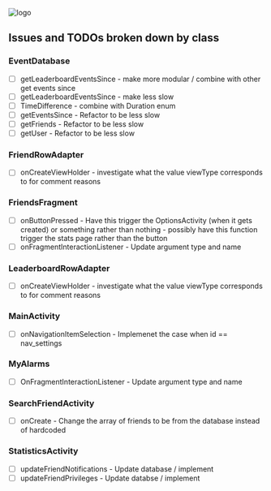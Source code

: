 ![logo](https://github.com/cis-upenn/350S18-5-SocialAlarmClock/blob/master/app/src/main/res/drawable/somnia.png)

## Issues and TODOs broken down by class

### EventDatabase
- [ ] getLeaderboardEventsSince - make more modular / combine with other get events since
- [ ] getLeaderboardEventsSince - make less slow
- [ ] TimeDifference - combine with Duration enum
- [ ] getEventsSince - Refactor to be less slow
- [ ] getFriends - Refactor to be less slow
- [ ] getUser - Refactor to be less slow

### FriendRowAdapter
- [ ] onCreateViewHolder - investigate what the value viewType corresponds to for comment reasons

### FriendsFragment
- [ ] onButtonPressed - Have this trigger the OptionsActivity (when it gets created) or something rather than nothing - possibly have this function trigger the stats page rather than the button
- [ ] onFragmentInteractionListener - Update argument type and name

### LeaderboardRowAdapter
- [ ] onCreateViewHolder - investigate what the value viewType corresponds to for comment reasons

### MainActivity
- [ ] onNavigationItemSelection - Implemenet the case when id == nav_settings

### MyAlarms
- [ ] OnFragmentInteractionListener - Update argument type and name

### SearchFriendActivity
- [ ] onCreate - Change the array of friends to be from the database instead of hardcoded

### StatisticsActivity
- [ ] updateFriendNotifications - Update database / implement
- [ ] updateFriendPrivileges - Update databse / implement
